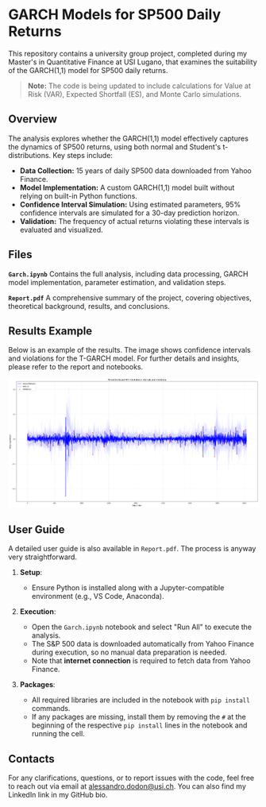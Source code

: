 # GARCH Models for SP500 Daily Returns  
This repository contains a university group project, completed during my Master's in Quantitative Finance at USI Lugano, that examines the suitability of the GARCH(1,1) model for SP500 daily returns.  
> **Note:** The code is being updated to include calculations for Value at Risk (VAR), Expected Shortfall (ES), and Monte Carlo simulations.

## Overview
The analysis explores whether the GARCH(1,1) model effectively captures the dynamics of SP500 returns, using both normal and Student's t-distributions. Key steps include:

- **Data Collection:** 15 years of daily SP500 data downloaded from Yahoo Finance.
- **Model Implementation:** A custom GARCH(1,1) model built without relying on built-in Python functions.
- **Confidence Interval Simulation:** Using estimated parameters, 95% confidence intervals are simulated for a 30-day prediction horizon.
- **Validation:** The frequency of actual returns violating these intervals is evaluated and visualized.

## Files
**`Garch.ipynb`** Contains the full analysis, including data processing, GARCH model implementation, parameter estimation, and validation steps.

**`Report.pdf`** A comprehensive summary of the project, covering objectives, theoretical background, results, and conclusions.

## Results Example

Below is an example of the results. The image shows confidence intervals and violations for the T-GARCH model. For further details and insights, please refer to the report and notebooks.

![T-GARCH Results](T-Garch.png)

## User Guide

A detailed user guide is also available in `Report.pdf`. The process is anyway very straightforward.

1. **Setup**:
   - Ensure Python is installed along with a Jupyter-compatible environment (e.g., VS Code, Anaconda).

2. **Execution**:
   - Open the `Garch.ipynb` notebook and select "Run All" to execute the analysis.
   - The S&P 500 data is downloaded automatically from Yahoo Finance during execution, so no manual data preparation is needed.
   - Note that **internet connection** is required to fetch data from Yahoo Finance.

3. **Packages**:
   - All required libraries are included in the notebook with `pip install` commands.
   - If any packages are missing, install them by removing the `#` at the beginning of the respective `pip install` lines in the notebook and running the cell.

## Contacts
For any clarifications, questions, or to report issues with the code, feel free to reach out via email at alessandro.dodon@usi.ch. You can also find my LinkedIn link in my GitHub bio.


